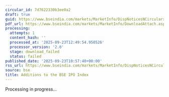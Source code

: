 ```yaml
---
circular_id: 7d7622330b3ee0a2
draft: true
guid: https://www.bseindia.com/markets/MarketInfo/DispNoticesNCirculars.aspx?Noticeid={3B675F75-8E52-4131-A459-F244C966E2ED}&noticeno=20250923-15&dt=09/23/2025&icount=15&totcount=55&flag=0
pdf_url: https://www.bseindia.com/markets/MarketInfo/DownloadAttach.aspx?id=20250923-15&attachedId=
processing:
  attempts: 1
  content_hash: ''
  processed_at: '2025-09-23T12:49:54.950526'
  processor_version: '2.0'
  stage: download_failed
  status: failed
published_date: '2025-09-23T10:57:40+00:00'
rss_url: https://www.bseindia.com/markets/MarketInfo/DispNoticesNCirculars.aspx?Noticeid={3B675F75-8E52-4131-A459-F244C966E2ED}&noticeno=20250923-15&dt=09/23/2025&icount=15&totcount=55&flag=0
source: bse
title: Additions to the BSE IPO Index
---
```


Processing in progress...